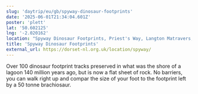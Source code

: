 ```yaml
---
slug: 'daytrip/eu/gb/spyway-dinosaur-footprints'
date: '2025-06-01T21:34:04.601Z'
poster: 'plett'
lat: '50.602125'
lng: '-2.020162'
location: "Spyway Dinosaur Footprints, Priest's Way, Langton Matravers, Worth Matravers, Dorset, England, BH19 3LB, United Kingdom"
title: 'Spyway Dinosaur Footprints'
external_url: https://dorset-nl.org.uk/location/spyway/
---
```

Over 100 dinosaur footprint tracks preserved in what was the shore of a lagoon 140 million years ago, but is now a flat sheet of rock. No barriers, you can walk right up and compar the size of your foot to the footprint left by a 50 tonne brachiosaur.
